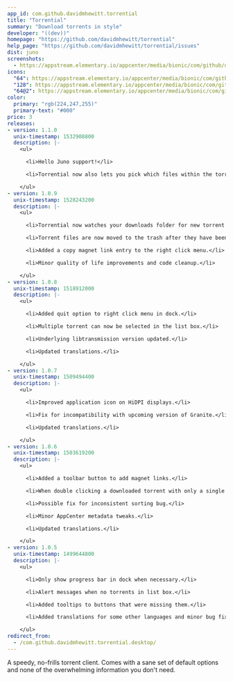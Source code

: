 ```yaml
---
app_id: com.github.davidmhewitt.torrential
title: "Torrential"
summary: "Download torrents in style"
developer: "((dev))"
homepage: "https://github.com/davidmhewitt/torrential"
help_page: "https://github.com/davidmhewitt/torrential/issues"
dist: juno
screenshots:
  - https://appstream.elementary.io/appcenter/media/bionic/com/github/davidmhewitt.torrential/E9C1A8D70B40844189AFD96783CD0195/screenshots/image-1_orig.png
icons:
  "64": https://appstream.elementary.io/appcenter/media/bionic/com/github/davidmhewitt.torrential/E9C1A8D70B40844189AFD96783CD0195/icons/64x64/com.github.davidmhewitt.torrential_com.github.davidmhewitt.torrential.png
  "128": https://appstream.elementary.io/appcenter/media/bionic/com/github/davidmhewitt.torrential/E9C1A8D70B40844189AFD96783CD0195/icons/128x128/com.github.davidmhewitt.torrential_com.github.davidmhewitt.torrential.png
  "64@2": https://appstream.elementary.io/appcenter/media/bionic/com/github/davidmhewitt.torrential/E9C1A8D70B40844189AFD96783CD0195/icons/64x64@2/com.github.davidmhewitt.torrential_com.github.davidmhewitt.torrential.png
color:
  primary: "rgb(224,247,255)"
  primary-text: "#000"
price: 3
releases:
- version: 1.1.0
  unix-timestamp: 1532908800
  description: |-
    <ul>

      <li>Hello Juno support!</li>

      <li>Torrential now also lets you pick which files within the torrent you want to download.</li>

    </ul>
- version: 1.0.9
  unix-timestamp: 1528243200
  description: |-
    <ul>

      <li>Torrential now watches your downloads folder for new torrent files while it&apos;s running.</li>

      <li>Torrent files are now moved to the trash after they have been added.</li>

      <li>Added a copy magnet link entry to the right click menu.</li>

      <li>Minor quality of life improvements and code cleanup.</li>

    </ul>
- version: 1.0.8
  unix-timestamp: 1518912000
  description: |-
    <ul>

      <li>Added quit option to right click menu in dock.</li>

      <li>Multiple torrent can now be selected in the list box.</li>

      <li>Underlying libtransmission version updated.</li>

      <li>Updated translations.</li>

    </ul>
- version: 1.0.7
  unix-timestamp: 1509494400
  description: |-
    <ul>

      <li>Improved application icon on HiDPI displays.</li>

      <li>Fix for incompatibility with upcoming version of Granite.</li>

      <li>Updated translations.</li>

    </ul>
- version: 1.0.6
  unix-timestamp: 1503619200
  description: |-
    <ul>

      <li>Added a toolbar button to add magnet links.</li>

      <li>When double clicking a downloaded torrent with only a single file, the default app for that file is now launched.</li>

      <li>Possible fix for inconsistent sorting bug.</li>

      <li>Minor AppCenter metadata tweaks.</li>

      <li>Updated translations.</li>

    </ul>
- version: 1.0.5
  unix-timestamp: 1499644800
  description: |-
    <ul>

      <li>Only show progress bar in dock when necessary.</li>

      <li>Alert messages when no torrents in list box.</li>

      <li>Added tooltips to buttons that were missing them.</li>

      <li>Added translations for some other languages and minor bug fixes.</li>

    </ul>
redirect_from:
  - /com.github.davidmhewitt.torrential.desktop/
---
```


<p>A speedy, no-frills torrent client. Comes with a sane set of default options and none of the overwhelming information you don&apos;t need.</p>